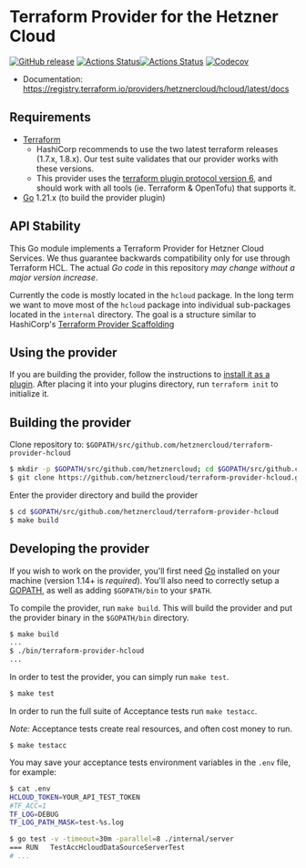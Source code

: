 # Terraform Provider for the Hetzner Cloud

[![GitHub release](https://img.shields.io/github/tag/hetznercloud/terraform-provider-hcloud.svg?label=release)](https://github.com/hetznercloud/terraform-provider-hcloud/releases/latest) [![Actions Status](https://github.com/hetznercloud/terraform-provider-hcloud/workflows/test/badge.svg)](https://github.com/hetznercloud/terraform-provider-hcloud/actions)[![Actions Status](https://github.com/hetznercloud/terraform-provider-hcloud/workflows/release/badge.svg)](https://github.com/hetznercloud/terraform-provider-hcloud/actions)
[![Codecov](https://codecov.io/gh/hetznercloud/terraform-provider-hcloud/graph/badge.svg?token=og7OhpoV5W)](https://codecov.io/gh/hetznercloud/terraform-provider-hcloud/tree/main)

- Documentation: https://registry.terraform.io/providers/hetznercloud/hcloud/latest/docs

## Requirements

- [Terraform](https://developer.hashicorp.com/terraform/downloads)
  - HashiCorp recommends to use the two latest terraform releases (1.7.x, 1.8.x). Our test suite validates that our provider works with these versions.
  - This provider uses the [terraform plugin protocol version 6](https://developer.hashicorp.com/terraform/plugin/terraform-plugin-protocol#protocol-version-6), and should work with all tools (ie. Terraform & OpenTofu) that supports it.
- [Go](https://go.dev/doc/install) 1.21.x (to build the provider plugin)

## API Stability

This Go module implements a Terraform Provider for Hetzner Cloud
Services. We thus guarantee backwards compatibility only for use through
Terraform HCL. The actual _Go code_ in this repository _may change
without a major version increase_.

Currently the code is mostly located in the `hcloud` package. In the
long term we want to move most of the `hcloud` package into individual
sub-packages located in the `internal` directory. The goal is a
structure similar to HashiCorp's [Terraform Provider
Scaffolding](https://github.com/hashicorp/terraform-provider-scaffolding)

## Using the provider

If you are building the provider, follow the instructions to [install it as a plugin](https://www.terraform.io/docs/plugins/basics.html#installing-a-plugin). After placing it into your plugins directory, run `terraform init` to initialize it.

## Building the provider

Clone repository to: `$GOPATH/src/github.com/hetznercloud/terraform-provider-hcloud`

```sh
$ mkdir -p $GOPATH/src/github.com/hetznercloud; cd $GOPATH/src/github.com/hetznercloud
$ git clone https://github.com/hetznercloud/terraform-provider-hcloud.git
```

Enter the provider directory and build the provider

```sh
$ cd $GOPATH/src/github.com/hetznercloud/terraform-provider-hcloud
$ make build
```

## Developing the provider

If you wish to work on the provider, you'll first need [Go](http://www.golang.org) installed on your machine (version 1.14+ is _required_). You'll also need to correctly setup a [GOPATH](http://golang.org/doc/code.html#GOPATH), as well as adding `$GOPATH/bin` to your `$PATH`.

To compile the provider, run `make build`. This will build the provider and put the provider binary in the `$GOPATH/bin` directory.

```sh
$ make build
...
$ ./bin/terraform-provider-hcloud
...
```

In order to test the provider, you can simply run `make test`.

```sh
$ make test
```

In order to run the full suite of Acceptance tests run `make testacc`.

_Note:_ Acceptance tests create real resources, and often cost money to run.

```
$ make testacc
```

You may save your acceptance tests environment variables in the `.env` file, for example:

```sh
$ cat .env
HCLOUD_TOKEN=YOUR_API_TEST_TOKEN
#TF_ACC=1
TF_LOG=DEBUG
TF_LOG_PATH_MASK=test-%s.log

$ go test -v -timeout=30m -parallel=8 ./internal/server
=== RUN   TestAccHcloudDataSourceServerTest
# ...
```
